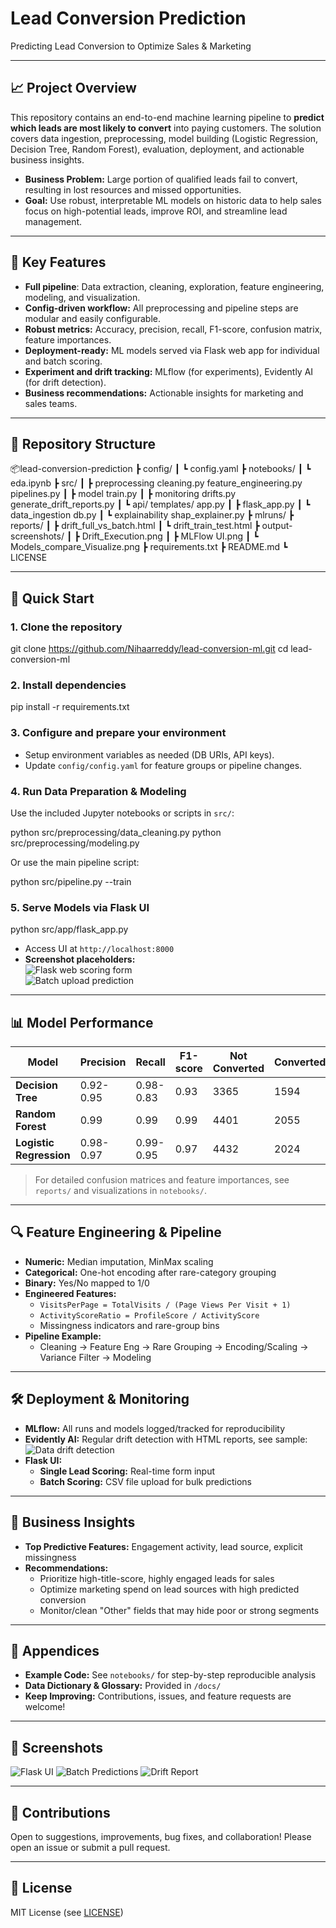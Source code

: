 # Lead Conversion Prediction

Predicting Lead Conversion to Optimize Sales & Marketing

---

## 📈 Project Overview

This repository contains an end-to-end machine learning pipeline to **predict which leads are most likely to convert** into paying customers. The solution covers data ingestion, preprocessing, model building (Logistic Regression, Decision Tree, Random Forest), evaluation, deployment, and actionable business insights.

- **Business Problem:** Large portion of qualified leads fail to convert, resulting in lost resources and missed opportunities.
- **Goal:** Use robust, interpretable ML models on historic data to help sales focus on high-potential leads, improve ROI, and streamline lead management.

---

## 🌟 Key Features

- **Full pipeline**: Data extraction, cleaning, exploration, feature engineering, modeling, and visualization.
- **Config-driven workflow:** All preprocessing and pipeline steps are modular and easily configurable.
- **Robust metrics:** Accuracy, precision, recall, F1-score, confusion matrix, feature importances.
- **Deployment-ready:** ML models served via Flask web app for individual and batch scoring.
- **Experiment and drift tracking:** MLflow (for experiments), Evidently AI (for drift detection).
- **Business recommendations:** Actionable insights for marketing and sales teams.

---

## 📂 Repository Structure

📦lead-conversion-prediction
┣ config/
┃ ┗ config.yaml
┣ notebooks/
┃ ┗ eda.ipynb
┣ src/
┃ ┣ preprocessing
        cleaning.py
        feature_engineering.py
        pipelines.py
┃ ┣ model
        train.py
┃ ┣ monitoring
        drifts.py
        generate_drift_reports.py
┃ ┗ api/
        templates/
         app.py
┃ ┣ flask_app.py
┃ ┗ data_ingestion
        db.py
┃ ┗ explainability
        shap_explainer.py
┣ mlruns/
┣ reports/
┃ ┣ drift_full_vs_batch.html
┃ ┗ drift_train_test.html
┣ output-screenshots/
┃ ┣ Drift_Execution.png
┃ ┣ MLFlow UI.png
┃ ┗ Models_compare_Visualize.png
┣ requirements.txt
┣ README.md
┗ LICENSE


---

## 🚀 Quick Start

### 1. Clone the repository

git clone https://github.com/Nihaarreddy/lead-conversion-ml.git
cd lead-conversion-ml


### 2. Install dependencies


pip install -r requirements.txt


### 3. Configure and prepare your environment

- Setup environment variables as needed (DB URIs, API keys).
- Update `config/config.yaml` for feature groups or pipeline changes.

### 4. Run Data Preparation & Modeling

Use the included Jupyter notebooks or scripts in `src/`:

python src/preprocessing/data_cleaning.py
python src/preprocessing/modeling.py



Or use the main pipeline script:

python src/pipeline.py --train

### 5. Serve Models via Flask UI

python src/app/flask_app.py


- Access UI at `http://localhost:8000`  
- **Screenshot placeholders:**  
  ![Flask web scoring form](screenshots/flask_form.png)  
  ![Batch upload prediction](screenshots/batch_upload.png)

---

## 📊 Model Performance

| Model              | Precision | Recall | F1-score | Not Converted | Converted |
|---------------------|-----------|--------|----------|---------------|-----------|
| **Decision Tree**   | 0.92-0.95 | 0.98-0.83 | 0.93 | 3365 | 1594 |
| **Random Forest**   | 0.99      | 0.99   | 0.99    | 4401          | 2055      |
| **Logistic Regression** | 0.98-0.97 | 0.99-0.95 | 0.97 | 4432 | 2024 |

> For detailed confusion matrices and feature importances, see `reports/` and visualizations in `notebooks/`.

---

## 🔍 Feature Engineering & Pipeline

- **Numeric:** Median imputation, MinMax scaling
- **Categorical:** One-hot encoding after rare-category grouping
- **Binary:** Yes/No mapped to 1/0
- **Engineered Features:**
    - `VisitsPerPage = TotalVisits / (Page Views Per Visit + 1)`
    - `ActivityScoreRatio = ProfileScore / ActivityScore`
    - Missingness indicators and rare-group bins
- **Pipeline Example:**
    - Cleaning → Feature Eng → Rare Grouping → Encoding/Scaling → Variance Filter → Modeling

---

## 🛠️ Deployment & Monitoring

- **MLflow:** All runs and models logged/tracked for reproducibility
- **Evidently AI:** Regular drift detection with HTML reports, see sample:  
  ![Data drift detection](screenshots/drift_detect.png)
- **Flask UI:**  
    - **Single Lead Scoring:** Real-time form input
    - **Batch Scoring:** CSV file upload for bulk predictions

---

## 📢 Business Insights

- **Top Predictive Features:** Engagement activity, lead source, explicit missingness
- **Recommendations:**
  - Prioritize high-title-score, highly engaged leads for sales
  - Optimize marketing spend on lead sources with high predicted conversion
  - Monitor/clean "Other" fields that may hide poor or strong segments

---

## 📝 Appendices

- **Example Code:** See `notebooks/` for step-by-step reproducible analysis
- **Data Dictionary & Glossary:** Provided in `/docs/`
- **Keep Improving:** Contributions, issues, and feature requests are welcome!

---

## 📸 Screenshots

<!-- Add screenshots here -->
![Flask UI](screenshots/flask_form.png)
![Batch Predictions](screenshots/batch_upload.png)
![Drift Report](screenshots/drift_detect.png)

---

## 🤝 Contributions

Open to suggestions, improvements, bug fixes, and collaboration! Please open an issue or submit a pull request.

---

## 📄 License

MIT License (see [LICENSE](LICENSE))
